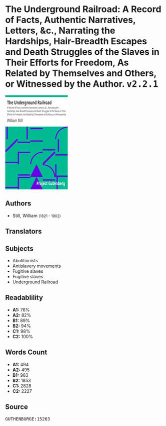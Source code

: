 # The Underground Railroad: A Record of Facts, Authentic Narratives, Letters, &c., Narrating the Hardships, Hair-Breadth Escapes and Death Struggles of the Slaves in Their Efforts for Freedom, As Related by Themselves and Others, or Witnessed by the Author. <kbd>v2.2.1</kbd>

![](./cover.medium.jpg "")

## Authors


 - Still, William <small>(1821 - 1902)</small>

## Translators



## Subjects


 - Abolitionists
 - Antislavery movements
 - Fugitive slaves
 - Fugitive slaves
 - Underground Railroad

## Readablility


 - **A1:** 76%
 - **A2:** 82%
 - **B1:** 89%
 - **B2:** 94%
 - **C1:** 98%
 - **C2:** 100%

## Words Count


 - **A1:** 494
 - **A2:** 495
 - **B1:** 983
 - **B2:** 1853
 - **C1:** 2828
 - **C2:** 2227

## Source


<kbd>GUTHENBURGE:15263</kbd>
